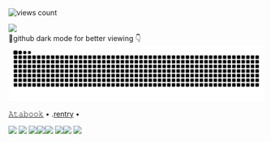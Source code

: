 <img width="160" src="https://komarev.com/ghpvc/?username=your-github-username&color=3575b0" alt="views count">

![](https://files.catbox.moe/x67mmg.gif)    
🌹github dark mode for better viewing 👇
<img src="https://raw.githubusercontent.com/eric-py/eric-py/output/snake.svg" alt="Snake animation" />

 [𝙰𝚝𝚊𝚋𝚘𝚘𝚔](https://k-ant.atabook.org/) • .[rentry](https://rentry.co/kanto) • 

![](https://files.catbox.moe/151700.png#left) ![](https://files.catbox.moe/bi8riv.png)
![](https://pokemon.fandom.com/wiki/Gladion)![](https://besit.fandom.com/ru/wiki/Пик)![](https://en.m.wikipedia.org/wiki/Erotomania) ![](https://en.m.wikipedia.org/wiki/Hypersexuality)![](https://www.japandict.com/リアコ) ![](https://files.catbox.moe/woairs.png)
